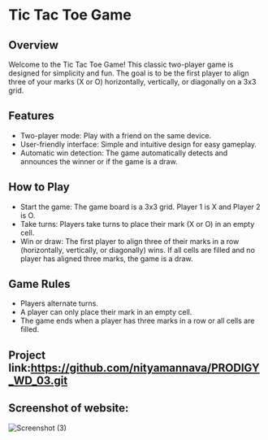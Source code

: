 # Tic Tac Toe Game

## Overview
Welcome to the Tic Tac Toe Game! This classic two-player game is designed for simplicity and fun. The goal is to be the first player to align three of your marks (X or O) horizontally, vertically, or diagonally on a 3x3 grid.

## Features

- Two-player mode: Play with a friend on the same device.
- User-friendly interface: Simple and intuitive design for easy gameplay.
- Automatic win detection: The game automatically detects and announces the winner or if the game is a draw.

## How to Play
- Start the game: The game board is a 3x3 grid. Player 1 is X and Player 2 is O.
- Take turns: Players take turns to place their mark (X or O) in an empty cell.
- Win or draw: The first player to align three of their marks in a row (horizontally, vertically, or diagonally) wins. If all cells are filled and no player has aligned three marks, the game is a draw.

## Game Rules
- Players alternate turns.
- A player can only place their mark in an empty cell.
- The game ends when a player has three marks in a row or all cells are filled.

## Project link:https://github.com/nityamannava/PRODIGY_WD_03.git

## Screenshot of website:
![Screenshot (3)](https://github.com/nityamannava/PRODIGY_WD_03/assets/171257423/7001d4d1-fb03-4582-93a7-078645cef3ca)
